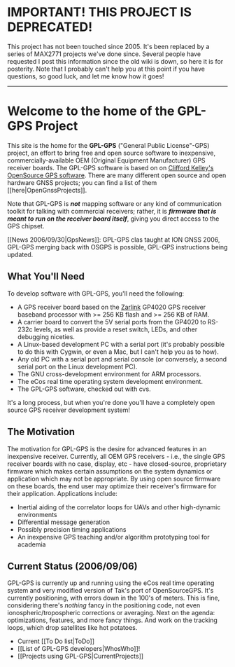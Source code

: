 # IMPORTANT! THIS PROJECT IS DEPRECATED!

This project has not been touched since 2005. It's been replaced by a series of MAX2771 projects we've done since. Several people have requested I post this information since the old wiki is down, so here it is for posterity. Note that I probably can't help you at this point if you have questions, so good luck, and let me know how it goes!

-----

# Welcome to the home of the GPL-GPS Project

This site is the home for the **GPL-GPS** ("General Public License"-GPS) project, an effort to bring free and open source software to inexpensive, commercially-available OEM (Original Equipment Manufacturer) GPS receiver boards. The GPL-GPS software is based on on [Clifford Kelley's OpenSource GPS software](http://home.earthlink.net/~cwkelley/). There are many different open source and open hardware GNSS projects; you can find a list of them [[here|OpenGnssProjects]].

Note that GPL-GPS is _**not**_ mapping software or any kind of communication toolkit for talking with commercial receivers; rather, it is _**firmware that is meant to run on the receiver board itself**_, giving you direct access to the GPS chipset.

[[News 2006/09/30|GpsNews]]: GPL-GPS clas taught at ION GNSS 2006, GPL-GPS merging back with OSGPS is possible, GPL-GPS instructions being updated.

## What You'll Need

To develop software with GPL-GPS, you'll need the following:

- A GPS receiver board based on the [Zarlink](http://www.zarlink.com) GP4020 GPS receiver baseband processor with &gt;= 256 KB flash and &gt;= 256 KB of RAM.
- A carrier board to convert the 5V serial ports from the GP4020 to RS-232c levels, as well as provide a reset switch, LEDs, and other debugging niceties.
- A Linux-based development PC with a serial port (it's probably possible to do this with Cygwin, or even a Mac, but I can't help you as to how).
- Any old PC with a serial port and serial console (or conversely, a second serial port on the Linux development PC).
- The GNU cross-development environment for ARM processors.
- The eCos real time operating system development environment.
- The GPL-GPS software, checked out with cvs.

It's a long process, but when you're done you'll have a completely open source GPS receiver development system!

## The Motivation

The motivation for GPL-GPS is the desire for advanced features in an inexpensive receiver. Currently, all OEM GPS receivers - i.e., the single GPS receiver boards with no case, display, etc - have closed-source, proprietary firmware which makes certain assumptions on the system dynamics or application which may not be appropriate. By using open source firmware on these boards, the end user may optimize their receiver's firmware for their application. Applications include:

- Inertial aiding of the correlator loops for UAVs and other high-dynamic environments
- Differential message generation
- Possibly precision timing applications
- An inexpensive GPS teaching and/or algorithm prototyping tool for academia

## Current Status (2006/09/06)

GPL-GPS is currently up and running using the eCos real time operating system and very modified version of Tak's port of OpenSourceGPS. It's currently positioning, with errors down in the 100's of meters. This is fine, considering there's _nothing_ fancy in the positioning code, not even ionospheric/tropospheric corrections or averaging. Next on the agenda: optimizations, features, and more fancy things. And work on the tracking loops, which drop satellites like hot potatoes.

- Current [[To Do list|ToDo]]
- [[List of GPL-GPS developers|WhosWho]]!
- [[Projects using GPL-GPS|CurrentProjects]]
